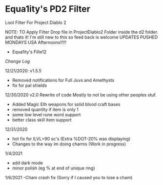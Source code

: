 # Equa1ity's PD2 Filter
Loot Filter For Project Diablo 2

NOTE:
TO Apply Filter Drop file in ProjectDiablo2 Folder inside the d2 folder. and thats it!
I'm still new to this so feed back is welcome
UPDATES PUSHED MONDAYS USA Afternoons!!!!!
* Equa1ity's Filte12

_*Change Log*_

12/21/2020: v1.5.5
- Removed notifications for Full Juvs and Amethysts
- fix for pal shields

12/30/2020 v2.0
Rewrite of code Mostly to not be using other peoples stuf.

- Added Magic Eth weapons for solid blood craft bases
- removed quantity if item  is only 1
- some low level rune word support
- better class skill item support

12/31/2020
- hot fix for ILVL>90 sc's (Extra %DOT-20% was displaying)
- Changes to the way im doing charms (Work in progress)


1/4/2021
- add dark mode
- minor polish (eg % at end of unique ring)

1/6/2021
-Cham crash fix (Sorry if I caused you to lose a cham)
